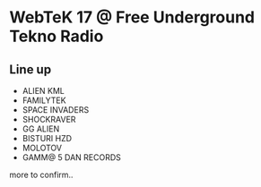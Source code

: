 # WebTeK 17 @ Free Underground Tekno Radio

## Line up

- ALIEN KML
- FAMILYTEK
- SPACE INVADERS
- SHOCKRAVER
- GG ALIEN
- BISTURI HZD
- MOLOTOV
- GAMM@ 5 DAN RECORDS

more to confirm..
